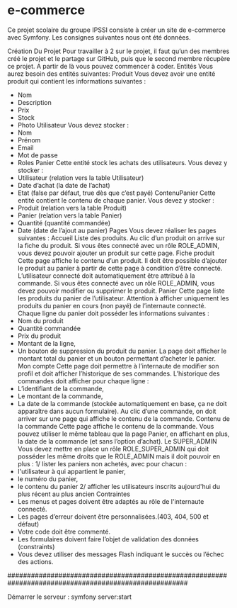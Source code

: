 # e-commerce

Ce projet scolaire du groupe IPSSI consiste à créer un site de e-commerce avec Symfony. Les consignes suivantes nous ont été données.

Création Du Projet
Pour travailler à 2 sur le projet, il faut qu’un des membres créé le projet
et le partage sur GitHub, puis que le second membre récupère ce projet.
A partir de là vous pouvez commencer à coder.
Entités
Vous aurez besoin des entités suivantes:
Produit
Vous devez avoir une entité produit qui contient les informations
suivantes :
- Nom
- Description
- Prix
- Stock
- Photo
Utilisateur
Vous devez stocker :
- Nom
- Prénom
- Email
- Mot de passe
- Roles 
Panier
Cette entité stock les achats des utilisateurs.
Vous devez y stocker :
- Utilisateur (relation vers la table Utilisateur)
- Date d’achat (la date de l’achat)
- Etat (false par défaut, true dès que c’est payé)
ContenuPanier
Cette entité contient le contenu de chaque panier.
Vous devez y stocker :
- Produit (relation vers la table Produit)
- Panier (relation vers la table Panier)
- Quantité (quantité commandée)
- Date (date de l’ajout au panier)
Pages
Vous devez réaliser les pages suivantes :
Accueil
Liste des produits.
Au clic d’un produit on arrive sur la fiche du produit.
Si vous êtes connecté avec un rôle ROLE_ADMIN, vous devez pouvoir
ajouter un produit sur cette page.
Fiche produit
Cette page affiche le contenu d’un produit.
Il doit être possible d’ajouter le produit au panier à partir de cette page à
condition d’être connecté. L’utilisateur connecté doit automatiquement
être attribué à la commande.
Si vous êtes connecté avec un rôle ROLE_ADMIN, vous devez pouvoir
modifier ou supprimer le produit. 
Panier
Cette page liste les produits du panier de l’utilisateur.
Attention à afficher uniquement les produits du panier en cours (non
payé) de l’internaute connecté.
Chaque ligne du panier doit posséder les informations suivantes :
- Nom du produit
- Quantité commandée
- Prix du produit
- Montant de la ligne,
- Un bouton de suppression du produit du panier.
La page doit afficher le montant total du panier et un bouton permettant
d’acheter le panier.
Mon compte
Cette page doit permettre à l’internaute de modifier son profil et doit
afficher l’historique de ses commandes.
L’historique des commandes doit afficher pour chaque ligne :
- L’identifiant de la commande,
- Le montant de la commande,
- La date de la commande (stockée automatiquement en base, ça ne
doit apparaître dans aucun formulaire).
Au clic d’une commande, on doit arriver sur une page qui affiche le
contenu de la commande.
Contenu de la commande
Cette page affiche le contenu de la commande.
Vous pouvez utiliser le même tableau que la page Panier, en affichant
en plus, la date de la commande (et sans l’option d’achat).
Le SUPER_ADMIN
Vous devez mettre en place un rôle ROLE_SUPER_ADMIN qui doit
posséder les même droits que le ROLE_ADMIN mais il doit pouvoir en
plus : 
1/ lister les paniers non achetés, avec pour chacun :
- l'utilisateur à qui appartient le panier,
- le numéro du panier,
- le contenu du panier
2/ afficher les utilisateurs inscrits aujourd'hui du plus récent au plus
ancien
Contraintes
- Les menus et pages doivent être adaptés au rôle de l'internaute
connecté.
- Les pages d’erreur doivent être personnalisées.(403, 404, 500 et
défaut)
- Votre code doit être commenté.
- Les formulaires doivent faire l’objet de validation des données
(constraints)
- Vous devez utiliser des messages Flash indiquant le succès ou l’échec
des actions.  

######################################################################################################

Démarrer le serveur : 
symfony server:start
